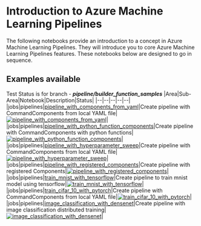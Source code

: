 # Introduction to Azure Machine Learning Pipelines

The following notebooks provide an introduction to a concept in Azure Machine Learning Pipelines. They will introduce you to core Azure Machine Learning Pipelines features. 
These notebooks below are designed to go in sequence.

## Examples available

Test Status is for branch - **_pipeline/builder_function_samples_**
|Area|Sub-Area|Notebook|Description|Status|
|--|--|--|--|--|
|jobs|pipelines|[pipeline_with_components_from_yaml](1a_pipeline_with_components_from_yaml/pipeline_with_components_from_yaml.ipynb)|Create pipeline with CommandComponents from local YAML file|[![pipeline_with_components_from_yaml](https://github.com/Azure/azureml-examples/actions/workflows/sdk-jobs-pipelines-1a_pipeline_with_components_from_yaml.yml/badge.svg?branch=pipeline/builder_function_samples)](https://github.com/Azure/azureml-examples/actions/workflows/sdk-jobs-pipelines-1a_pipeline_with_components_from_yaml.yml)|
|jobs|pipelines|[pipeline_with_python_function_components](1b_pipeline_with_python_function_components/pipeline_with_python_function_components.ipynb)|Create pipeline with CommandComponents with python functions|[![pipeline_with_python_function_components](https://github.com/Azure/azureml-examples/actions/workflows/sdk-jobs-pipelines-1b_pipeline_with_python_function_components.yml/badge.svg?branch=pipeline/builder_function_samples)](https://github.com/Azure/azureml-examples/actions/workflows/sdk-jobs-pipelines-1b_pipeline_with_python_function_components.yml)|
|jobs|pipelines|[pipeline_with_hyperparameter_sweep](1c_pipeline_with_hyperparameter_sweep/pipeline_with_hyperparameter_sweep.ipynb)|Create pipeline with CommandComponents from local YAML file|[![pipeline_with_hyperparameter_sweep](https://github.com/Azure/azureml-examples/actions/workflows/sdk-jobs-pipelines-1c_pipeline_with_hyperparameter_sweep.yml/badge.svg?branch=pipeline/builder_function_samples)](https://github.com/Azure/azureml-examples/actions/workflows/sdk-jobs-pipelines-1c_pipeline_with_hyperparameter_sweep.yml)|
|jobs|pipelines|[pipeline_with_registered_components](1e_pipeline_with_registered_components/pipeline_with_registered_components.ipynb)|Create pipeline with registered Components|[![pipeline_with_registered_components](https://github.com/Azure/azureml-examples/actions/workflows/sdk-jobs-pipelines-1e_pipeline_with_registered_components.yml/badge.svg?branch=pipeline/builder_function_samples)](https://github.com/Azure/azureml-examples/actions/workflows/sdk-jobs-pipelines-1e_pipeline_with_registered_components.yml)|
|jobs|pipelines|[train_mnist_with_tensorflow](2a_train_mnist_with_tensorflow/train_mnist_with_tensorflow.ipynb)|Create pipeline to train mnist model using tensorflow|[![train_mnist_with_tensorflow](https://github.com/Azure/azureml-examples/actions/workflows/sdk-jobs-pipelines-2a_train_mnist_with_tensorflow.yml/badge.svg?branch=pipeline/builder_function_samples)](https://github.com/Azure/azureml-examples/actions/workflows/sdk-jobs-pipelines-2a_train_mnist_with_tensorflow.yml)|
|jobs|pipelines|[train_cifar_10_with_pytorch](2b_train_cifar_10_with_pytorch/train_cifar_10_with_pytorch.ipynb)|Create pipeline with CommandComponents from local YAML file|[![train_cifar_10_with_pytorch](https://github.com/Azure/azureml-examples/actions/workflows/sdk-jobs-pipelines-2b_train_cifar_10_with_pytorch.yml/badge.svg?branch=pipeline/builder_function_samples)](https://github.com/Azure/azureml-examples/actions/workflows/sdk-jobs-pipelines-2b_train_cifar_10_with_pytorch.yml)|
|jobs|pipelines|[image_classification_with_densenet](2d_image_classification_with_densenet/image_classification_with_densenet.ipynb)|Create pipeline with image classification distributed training|[![image_classification_with_densenet](https://github.com/Azure/azureml-examples/actions/workflows/sdk-jobs-pipelines-2d_image_classification_with_densenet.yml/badge.svg?branch=pipeline/builder_function_samples)](https://github.com/Azure/azureml-examples/actions/workflows/sdk-jobs-pipelines-2d_image_classification_with_densenet.yml)|
